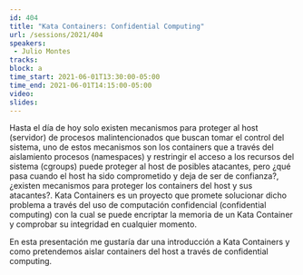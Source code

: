 ```yaml
---
id: 404
title: "Kata Containers: Confidential Computing"
url: /sessions/2021/404
speakers:
 - Julio Montes
tracks:
block: a
time_start: 2021-06-01T13:30:00-05:00
time_end: 2021-06-01T14:15:00-05:00
video:
slides:
---
```


Hasta el día de hoy solo existen mecanismos para proteger al host (servidor) de procesos malintencionados que buscan tomar el control del sistema, uno de estos mecanismos son los containers que a través del aislamiento procesos (namespaces) y restringir el acceso a los recursos del sistema (cgroups) puede proteger al host de posibles atacantes, pero ¿qué pasa cuando el host ha sido comprometido y deja de ser de confianza?, ¿existen mecanismos para proteger los containers del host y sus atacantes?. Kata Containers es un proyecto que promete solucionar dicho problema a través del uso de computación confidencial (confidential computing) con la cual se puede encriptar la memoria de un Kata Container y comprobar su integridad en cualquier momento. 

En esta presentación me gustaría dar una introducción a Kata Containers y como pretendemos aislar containers del host a través de confidential computing.
